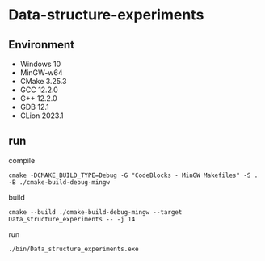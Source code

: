 # Data-structure-experiments

## Environment

- Windows 10
- MinGW-w64
- CMake 3.25.3
- GCC 12.2.0
- G++ 12.2.0
- GDB 12.1
- CLion 2023.1

## run

compile

```shell
cmake -DCMAKE_BUILD_TYPE=Debug -G "CodeBlocks - MinGW Makefiles" -S . -B ./cmake-build-debug-mingw
```

build

```shell
cmake --build ./cmake-build-debug-mingw --target Data_structure_experiments -- -j 14
```

run

```shell
./bin/Data_structure_experiments.exe
```
